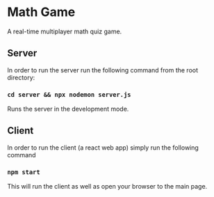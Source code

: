 # Math Game

A real-time multiplayer math quiz game.

## Server

In order to run the server run the following command from the root directory:

### `cd server && npx nodemon server.js`

Runs the server in the development mode.

## Client

In order to run the client (a react web app) simply run the following command

### `npm start`

This will run the client as well as open your browser to the main page.